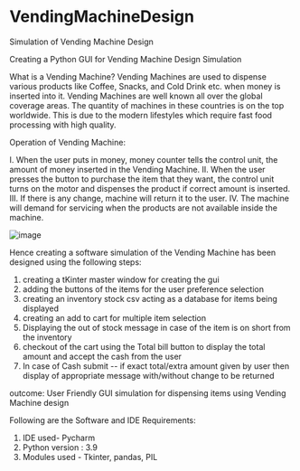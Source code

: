 # VendingMachineDesign
Simulation of Vending Machine Design

Creating a Python GUI for Vending Machine Design Simulation 

What is a Vending Machine? 
Vending Machines are used to dispense various products like Coffee, Snacks, and Cold Drink etc. when money is inserted into it. Vending Machines are well known all over the global coverage areas. The quantity of machines in these countries is on the top worldwide. This is due to the modern lifestyles which require fast food processing with high quality.

Operation of Vending Machine:

I. When the user puts in money, money counter tells the control unit, the amount of money inserted in the Vending Machine.
II. When the user presses the button to purchase the item that they want, the control unit turns on the motor and dispenses the product if correct amount is inserted.
III. If there is any change, machine will return it to the user.
IV. The machine will demand for servicing when the products are not available inside the machine. 

![image](https://user-images.githubusercontent.com/87170795/154790039-58b87c06-f1c6-4259-97eb-7d33a689173a.png)

Hence creating a software simulation of the Vending Machine has been designed using the following steps:
1. creating a tKinter master window for creating the gui
2. adding the buttons of the items for the user preference selection
3. creating an inventory stock csv acting as a database for items being displayed
4. creating an add to cart for multiple item selection
5. Displaying the out of stock message in case of the item is on short from the inventory
6. checkout of the cart using the Total bill button to display the total amount and accept the cash from the user
7. In case of Cash submit
    -- if exact total/extra amount  given by user then display of appropriate message with/without change to be returned

outcome: User Friendly GUI simulation for dispensing items using Vending Machine design

Following are the Software and IDE Requirements:
1. IDE used- Pycharm
2. Python version : 3.9
3. Modules used - Tkinter, pandas, PIL



